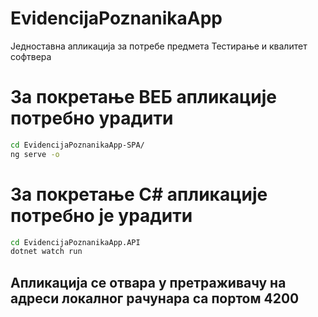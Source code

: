 # EvidencijaPoznanikaApp
Једноставна апликација за потребе предмета Тестирање и квалитет софтвера



За покретање ВЕБ апликације потребно урадити
============================================
```bash
cd EvidencijaPoznanikaApp-SPA/
ng serve -o
```

# За покретање C# апликације потребно је урадити
```bash
cd EvidencijaPoznanikaApp.API
dotnet watch run
```

## Апликација се отвара у претраживачу на адреси локалног рачунара са портом 4200

